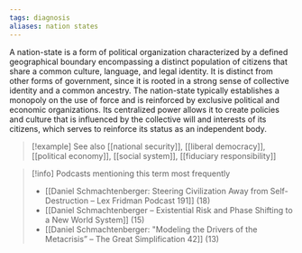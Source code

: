 ```yaml
---
tags: diagnosis
aliases: nation states
---
```


A nation-state is a form of political organization characterized by a defined geographical boundary encompassing a distinct population of citizens that share a common culture, language, and legal identity. It is distinct from other forms of government, since it is rooted in a strong sense of collective identity and a common ancestry. The nation-state typically establishes a monopoly on the use of force and is reinforced by exclusive political and economic organizations. Its centralized power allows it to create policies and culture that is influenced by the collective will and interests of its citizens, which serves to reinforce its status as an independent body.

> [!example] See also
> [[national security]], [[liberal democracy]], [[political economy]], [[social system]], [[fiduciary responsibility]]

> [!info] Podcasts mentioning this term most frequently
> * [[Daniel Schmachtenberger: Steering Civilization Away from Self-Destruction – Lex Fridman Podcast 191]] (18)
> * [[Daniel Schmachtenberger – Existential Risk and Phase Shifting to a New World System]] (15)
> * [[Daniel Schmachtenberger: "Modeling the Drivers of the Metacrisis” – The Great Simplification 42]] (13)